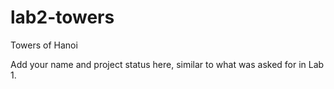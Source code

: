 # lab2-towers
Towers of Hanoi

Add your name and project status here, similar to what was asked for in
Lab 1.

